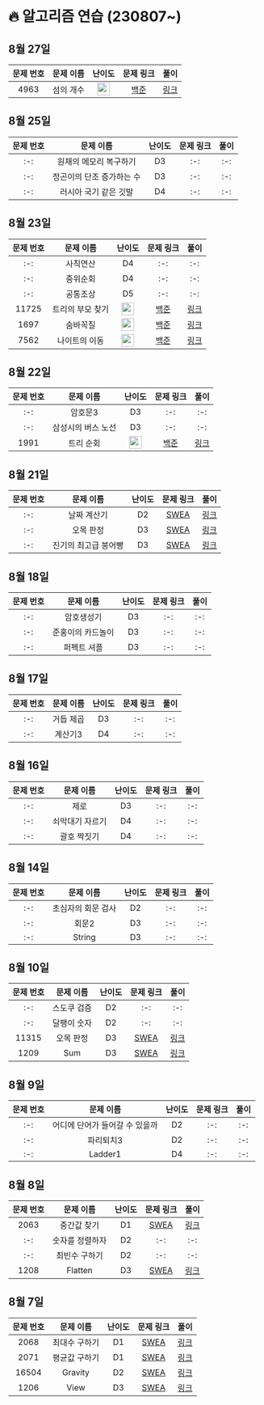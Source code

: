 # 🔥 알고리즘 연습 (230807~)

## 8월 27일
|문제 번호|문제 이름|난이도|문제 링크|풀이|
|:-:|:-:|:-:|:-:|:-:|
|4963|섬의 개수|<img src="https://static.solved.ac/tier_small/9.svg" height="25" align="center"/>|[백준](https://www.acmicpc.net/problem/4963)|[링크](https://github.com/nijesmik/Algorithm/blob/main/%EB%B0%B1%EC%A4%80/Silver/4963.%E2%80%85%EC%84%AC%EC%9D%98%E2%80%85%EA%B0%9C%EC%88%98/%EC%84%AC%EC%9D%98%E2%80%85%EA%B0%9C%EC%88%98.java)|

## 8월 25일
|문제 번호|문제 이름|난이도|문제 링크|풀이|
|:-:|:-:|:-:|:-:|:-:|
|:-:|원재의 메모리 복구하기|D3|:-:|:-:|
|:-:|정곤이의 단조 증가하는 수|D3|:-:|:-:|
|:-:|러시아 국기 같은 깃발|D4|:-:|:-:|

## 8월 23일
|문제 번호|문제 이름|난이도|문제 링크|풀이|
|:-:|:-:|:-:|:-:|:-:|
|:-:|사칙연산|D4|:-:|:-:|
|:-:|중위순회|D4|:-:|:-:|
|:-:|공통조상|D5|:-:|:-:|
|11725|트리의 부모 찾기|<img src="https://static.solved.ac/tier_small/9.svg" height="25" align="center"/>|[백준](https://www.acmicpc.net/problem/11725)|[링크](https://github.com/nijesmik/Algorithm/blob/main/%EB%B0%B1%EC%A4%80/Silver/11725.%E2%80%85%ED%8A%B8%EB%A6%AC%EC%9D%98%E2%80%85%EB%B6%80%EB%AA%A8%E2%80%85%EC%B0%BE%EA%B8%B0/%ED%8A%B8%EB%A6%AC%EC%9D%98%E2%80%85%EB%B6%80%EB%AA%A8%E2%80%85%EC%B0%BE%EA%B8%B0.java)|
|1697|숨바꼭질|<img src="https://static.solved.ac/tier_small/10.svg" height="25" align="center"/>|[백준](https://www.acmicpc.net/problem/1697)|[링크](https://github.com/nijesmik/Algorithm/blob/main/%EB%B0%B1%EC%A4%80/Silver/1697.%E2%80%85%EC%88%A8%EB%B0%94%EA%BC%AD%EC%A7%88/%EC%88%A8%EB%B0%94%EA%BC%AD%EC%A7%88.java)|
|7562|나이트의 이동|<img src="https://static.solved.ac/tier_small/10.svg" height="25" align="center"/>|[백준](https://www.acmicpc.net/problem/7562)|[링크](https://github.com/nijesmik/Algorithm/blob/main/%EB%B0%B1%EC%A4%80/Silver/7562.%E2%80%85%EB%82%98%EC%9D%B4%ED%8A%B8%EC%9D%98%E2%80%85%EC%9D%B4%EB%8F%99/%EB%82%98%EC%9D%B4%ED%8A%B8%EC%9D%98%E2%80%85%EC%9D%B4%EB%8F%99.java)|

## 8월 22일
|문제 번호|문제 이름|난이도|문제 링크|풀이|
|:-:|:-:|:-:|:-:|:-:|
|:-:|암호문3|D3|:-:|:-:|
|:-:|삼성시의 버스 노선|D3|:-:|:-:|
|1991|트리 순회|<img src="https://static.solved.ac/tier_small/10.svg" height="25" align="center"/>|[백준](https://www.acmicpc.net/problem/1991)|[링크](https://github.com/nijesmik/Algorithm/blob/main/%EB%B0%B1%EC%A4%80/Silver/1991.%E2%80%85%ED%8A%B8%EB%A6%AC%E2%80%85%EC%88%9C%ED%9A%8C/%ED%8A%B8%EB%A6%AC%E2%80%85%EC%88%9C%ED%9A%8C.java)|

## 8월 21일
|문제 번호|문제 이름|난이도|문제 링크|풀이|
|:-:|:-:|:-:|:-:|:-:|
|:-:|날짜 계산기|D2|[SWEA]()|[링크]()|
|:-:|오목 판정|D3|[SWEA]()|[링크]()|
|:-:|진기의 최고급 붕어빵|D3|[SWEA]()|[링크]()|

## 8월 18일
|문제 번호|문제 이름|난이도|문제 링크|풀이|
|:-:|:-:|:-:|:-:|:-:|
|:-:|암호생성기|D3|:-:|:-:|
|:-:|준홍이의 카드놀이|D3|:-:|:-:|
|:-:|퍼펙트 셔플|D3|:-:|:-:|

## 8월 17일
|문제 번호|문제 이름|난이도|문제 링크|풀이|
|:-:|:-:|:-:|:-:|:-:|
|:-:|거듭 제곱|D3|:-:|:-:|
|:-:|계산기3|D4|:-:|:-:|

## 8월 16일
|문제 번호|문제 이름|난이도|문제 링크|풀이|
|:-:|:-:|:-:|:-:|:-:|
|:-:|제로|D3|:-:|:-:|
|:-:|쇠막대기 자르기|D4|:-:|:-:|
|:-:|괄호 짝짓기|D4|:-:|:-:|

## 8월 14일
|문제 번호|문제 이름|난이도|문제 링크|풀이|
|:-:|:-:|:-:|:-:|:-:|
|:-:|초심자의 회문 검사|D2|:-:|:-:|
|:-:|회문2|D3|:-:|:-:|
|:-:|String|D3|:-:|:-:|

## 8월 10일
|문제 번호|문제 이름|난이도|문제 링크|풀이|
|:-:|:-:|:-:|:-:|:-:|
|:-:|스도쿠 검증|D2|:-:|:-:|
|:-:|달팽이 숫자|D2|:-:|:-:|
|11315|오목 판정|D3|[SWEA](https://swexpertacademy.com/main/code/problem/problemDetail.do?contestProbId=AXaSUPYqPYMDFASQ)|[링크](https://github.com/nijesmik/Algorithm/blob/main/SWEA/D3/11315.%E2%80%85%EC%98%A4%EB%AA%A9%E2%80%85%ED%8C%90%EC%A0%95/%EC%98%A4%EB%AA%A9%E2%80%85%ED%8C%90%EC%A0%95.java)|
|1209|Sum|D3|[SWEA](https://swexpertacademy.com/main/code/problem/problemDetail.do?contestProbId=AV13_BWKACUCFAYh)|[링크](https://github.com/nijesmik/Algorithm/blob/main/SWEA/D3/1209.%E2%80%85%EF%BC%BBS%EF%BC%8FW%E2%80%85%EB%AC%B8%EC%A0%9C%ED%95%B4%EA%B2%B0%E2%80%85%EA%B8%B0%EB%B3%B8%EF%BC%BD%E2%80%852%EC%9D%BC%EC%B0%A8%E2%80%85%EF%BC%8D%E2%80%85Sum/%EF%BC%BBS%EF%BC%8FW%E2%80%85%EB%AC%B8%EC%A0%9C%ED%95%B4%EA%B2%B0%E2%80%85%EA%B8%B0%EB%B3%B8%EF%BC%BD%E2%80%852%EC%9D%BC%EC%B0%A8%E2%80%85%EF%BC%8D%E2%80%85Sum.java)|

## 8월 9일
|문제 번호|문제 이름|난이도|문제 링크|풀이|
|:-:|:-:|:-:|:-:|:-:|
|:-:|어디에 단어가 들어갈 수 있을까|D2|:-:|:-:|
|:-:|파리퇴치3|D2|:-:|:-:|
|:-:|Ladder1|D4|:-:|:-:|

## 8월 8일
|문제 번호|문제 이름|난이도|문제 링크|풀이|
|:-:|:-:|:-:|:-:|:-:|
|2063|중간값 찾기|D1|[SWEA](https://swexpertacademy.com/main/code/problem/problemDetail.do?contestProbId=AV5QPsXKA2UDFAUq)|[링크](https://github.com/nijesmik/Algorithm/blob/main/SWEA/D1/2063.%E2%80%85%EC%A4%91%EA%B0%84%EA%B0%92%E2%80%85%EC%B0%BE%EA%B8%B0/%EC%A4%91%EA%B0%84%EA%B0%92%E2%80%85%EC%B0%BE%EA%B8%B0.java)|
|:-:|숫자를 정렬하자|D2|:-:|:-:|
|:-:|최빈수 구하기|D2|:-:|:-:|
|1208|Flatten|D3|[SWEA](https://swexpertacademy.com/main/code/problem/problemDetail.do?contestProbId=AV139KOaABgCFAYh)|[링크](https://github.com/nijesmik/Algorithm/blob/main/SWEA/D3/1208.%E2%80%85%EF%BC%BBS%EF%BC%8FW%E2%80%85%EB%AC%B8%EC%A0%9C%ED%95%B4%EA%B2%B0%E2%80%85%EA%B8%B0%EB%B3%B8%EF%BC%BD%E2%80%851%EC%9D%BC%EC%B0%A8%E2%80%85%EF%BC%8D%E2%80%85Flatten/%EF%BC%BBS%EF%BC%8FW%E2%80%85%EB%AC%B8%EC%A0%9C%ED%95%B4%EA%B2%B0%E2%80%85%EA%B8%B0%EB%B3%B8%EF%BC%BD%E2%80%851%EC%9D%BC%EC%B0%A8%E2%80%85%EF%BC%8D%E2%80%85Flatten.java)|

## 8월 7일
|문제 번호|문제 이름|난이도|문제 링크|풀이|
|:-:|:-:|:-:|:-:|:-:|
|2068|최대수 구하기|D1|[SWEA](https://swexpertacademy.com/main/code/problem/problemDetail.do?contestProbId=AV5QQhbqA4QDFAUq)|[링크](https://github.com/nijesmik/Algorithm/blob/main/SWEA/D1/2068.%E2%80%85%EC%B5%9C%EB%8C%80%EC%88%98%E2%80%85%EA%B5%AC%ED%95%98%EA%B8%B0/%EC%B5%9C%EB%8C%80%EC%88%98%E2%80%85%EA%B5%AC%ED%95%98%EA%B8%B0.java)|
|2071|평균값 구하기|D1|[SWEA](https://swexpertacademy.com/main/code/problem/problemDetail.do?contestProbId=AV5QRnJqA5cDFAUq)|[링크](https://github.com/nijesmik/Algorithm/blob/main/SWEA/D1/2071.%E2%80%85%ED%8F%89%EA%B7%A0%EA%B0%92%E2%80%85%EA%B5%AC%ED%95%98%EA%B8%B0/%ED%8F%89%EA%B7%A0%EA%B0%92%E2%80%85%EA%B5%AC%ED%95%98%EA%B8%B0.java)|
|16504|Gravity|D2|[SWEA](https://swexpertacademy.com/main/code/problem/problemDetail.do?contestProbId=AYZOEkza5qMDFARc) |[링크](https://github.com/nijesmik/Algorithm/blob/main/SWEA/D2/16504.%E2%80%85Gravity/Gravity.java)|
|1206|View|D3|[SWEA](https://swexpertacademy.com/main/code/problem/problemDetail.do?contestProbId=AV134DPqAA8CFAYh)|[링크](https://github.com/nijesmik/Algorithm/blob/main/SWEA/D3/1206.%E2%80%85%EF%BC%BBS%EF%BC%8FW%E2%80%85%EB%AC%B8%EC%A0%9C%ED%95%B4%EA%B2%B0%E2%80%85%EA%B8%B0%EB%B3%B8%EF%BC%BD%E2%80%851%EC%9D%BC%EC%B0%A8%E2%80%85%EF%BC%8D%E2%80%85View/%EF%BC%BBS%EF%BC%8FW%E2%80%85%EB%AC%B8%EC%A0%9C%ED%95%B4%EA%B2%B0%E2%80%85%EA%B8%B0%EB%B3%B8%EF%BC%BD%E2%80%851%EC%9D%BC%EC%B0%A8%E2%80%85%EF%BC%8D%E2%80%85View.java)|
